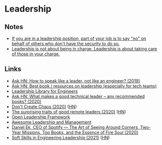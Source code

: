 # Leadership

## Notes

- [If you are in a leadership position, part of your job is to say "no" on behalf of others who don't have the security to do so.](https://twitter.com/rakyll/status/1369502879023726596)
- [Leadership is not about being in charge. Leadership is about taking care of those in your charge.](https://twitter.com/simonsinek/status/1372249895894183942)

## Links

- [Ask HN: How to speak like a leader, not like an engineer? (2019)](https://news.ycombinator.com/item?id=19349676)
- [Ask HN: Best book / resources on leadership (especially for tech teams)](https://news.ycombinator.com/item?id=21712194)
- [Leadership Library for Engineers](https://leadership-library.dev/The-Leadership-Library-for-Engineers-c3a6bf9482a74fffa5b8c0e85ea5014a)
- [Ask HN: What makes a good technical leader – any recommended books? (2020)](https://news.ycombinator.com/item?id=23759547)
- [Don't Create Chaos (2020)](https://staysaasy.com/management/2020/07/07/dont-create-chaos.html) ([HN](https://news.ycombinator.com/item?id=23906172))
- [The surprising traits of good remote leaders (2020)](https://www.bbc.com/worklife/article/20200827-why-in-person-leaders-may-not-be-the-best-virtual-ones) ([HN](https://news.ycombinator.com/item?id=24431169))
- [Open Leadership Framework](https://github.com/mozilla/open-leadership-framework)
- [Awesome Leadership and Management](https://github.com/LappleApple/awesome-leading-and-managing)
- [Daniel Ek, CEO of Spotify — The Art of Seeing Around Corners, Two-Year Missions, Top Books, and the Essence of Fire Soul (2020)](https://overcast.fm/+KebsaWsl0)
- [Soft Skills in Engineering Leadership (2021)](https://codingsans.com/blog/leadership-soft-skills) ([HN](https://news.ycombinator.com/item?id=26165282))
